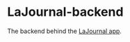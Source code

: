 # LaJournal-backend
The backend behind the [LaJournal app](https://github.com/klajdicaushi/LaJournal).
